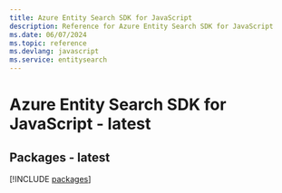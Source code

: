 ```yaml
---
title: Azure Entity Search SDK for JavaScript
description: Reference for Azure Entity Search SDK for JavaScript
ms.date: 06/07/2024
ms.topic: reference
ms.devlang: javascript
ms.service: entitysearch
---
```

# Azure Entity Search SDK for JavaScript - latest
## Packages - latest
[!INCLUDE [packages](entity-search-index.md)]